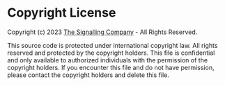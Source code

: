 # Copyright License

Copyright (c) 2023 [The Signalling Company](https://thesignallingcompany.com/) - All Rights Reserved.

 This source code is protected under international copyright law.  All rights
 reserved and protected by the copyright holders.
 This file is confidential and only available to authorized individuals with the
 permission of the copyright holders.  If you encounter this file and do not have
 permission, please contact the copyright holders and delete this file.
 